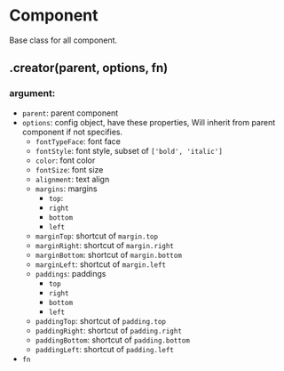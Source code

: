 # Component

Base class for all component.

## .creator(parent, options, fn)

### argument:

- `parent`: parent component
- `options`: config object, have these properties, Will inherit from parent component if not specifies.
  - `fontTypeFace`: font face
  - `fontStyle`: font style, subset of `['bold', 'italic']`
  - `color`: font color
  - `fontSize`: font size
  - `alignment`: text align
  - `margins`: margins
    - `top`:
    - `right`
    - `bottom`
    - `left`
  - `marginTop`: shortcut of `margin.top`
  - `marginRight`: shortcut of `margin.right`
  - `marginBottom`: shortcut of `margin.bottom`
  - `marginLeft`: shortcut of `margin.left`
  - `paddings`: paddings
    - `top`
    - `right`
    - `bottom`
    - `left`
  - `paddingTop`: shortcut of `padding.top`
  - `paddingRight`: shortcut of `padding.right`
  - `paddingBottom`: shortcut of `padding.bottom`
  - `paddingLeft`: shortcut of `padding.left`
- `fn`
